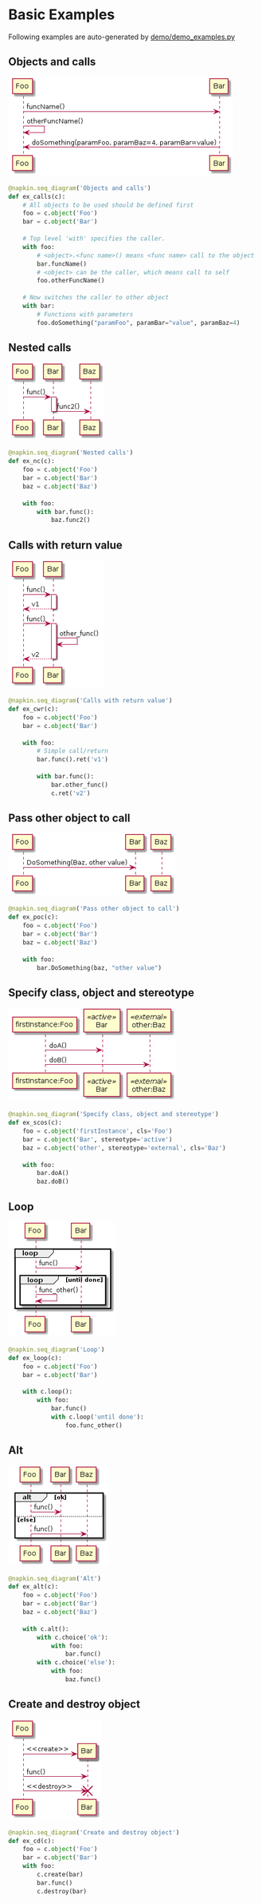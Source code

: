 # Basic Examples
Following examples are auto-generated by
[demo/demo_examples.py](demo/demo_examples.py)

## Objects and calls
![UML result image](images/Objects%20and%20calls.png)
```python
@napkin.seq_diagram('Objects and calls')
def ex_calls(c):
    # All objects to be used should be defined first
    foo = c.object('Foo')
    bar = c.object('Bar')

    # Top level 'with' specifies the caller.
    with foo:
        # <object>.<func name>() means <func name> call to the object
        bar.funcName()
        # <object> can be the caller, which means call to self
        foo.otherFuncName()

    # Now switches the caller to other object
    with bar:
        # Functions with parameters
        foo.doSomething("paramFoo", paramBar="value", paramBaz=4)

```
## Nested calls
![UML result image](images/Nested%20calls.png)
```python
@napkin.seq_diagram('Nested calls')
def ex_nc(c):
    foo = c.object('Foo')
    bar = c.object('Bar')
    baz = c.object('Baz')

    with foo:
        with bar.func():
            baz.func2()

```
## Calls with return value
![UML result image](images/Calls%20with%20return%20value.png)
```python
@napkin.seq_diagram('Calls with return value')
def ex_cwr(c):
    foo = c.object('Foo')
    bar = c.object('Bar')

    with foo:
        # Simple call/return
        bar.func().ret('v1')

        with bar.func():
            bar.other_func()
            c.ret('v2')

```
## Pass other object to call
![UML result image](images/Pass%20other%20object%20to%20call.png)
```python
@napkin.seq_diagram('Pass other object to call')
def ex_poc(c):
    foo = c.object('Foo')
    bar = c.object('Bar')
    baz = c.object('Baz')

    with foo:
        bar.DoSomething(baz, "other value")

```
## Specify class, object and stereotype
![UML result image](images/Specify%20class,%20object%20and%20stereotype.png)
```python
@napkin.seq_diagram('Specify class, object and stereotype')
def ex_scos(c):
    foo = c.object('firstInstance', cls='Foo')
    bar = c.object('Bar', stereotype='active')
    baz = c.object('other', stereotype='external', cls='Baz')

    with foo:
        bar.doA()
        baz.doB()

```
## Loop
![UML result image](images/Loop.png)
```python
@napkin.seq_diagram('Loop')
def ex_loop(c):
    foo = c.object('Foo')
    bar = c.object('Bar')

    with c.loop():
        with foo:
            bar.func()
            with c.loop('until done'):
                foo.func_other()

```
## Alt
![UML result image](images/Alt.png)
```python
@napkin.seq_diagram('Alt')
def ex_alt(c):
    foo = c.object('Foo')
    bar = c.object('Bar')
    baz = c.object('Baz')

    with c.alt():
        with c.choice('ok'):
            with foo:
                bar.func()
        with c.choice('else'):
            with foo:
                baz.func()

```
## Create and destroy object
![UML result image](images/Create%20and%20destroy%20object.png)
```python
@napkin.seq_diagram('Create and destroy object')
def ex_cd(c):
    foo = c.object('Foo')
    bar = c.object('Bar')
    with foo:
        c.create(bar)
        bar.func()
        c.destroy(bar)

```

